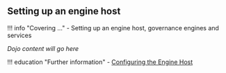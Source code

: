 <!-- SPDX-License-Identifier: CC-BY-4.0 -->
<!-- Copyright Contributors to the Egeria project. -->

## Setting up an engine host

!!! info "Covering ..."
    - Setting up an engine host, governance engines and services

*Dojo content will go here*

!!! education "Further information"
    - [Configuring the Engine Host](/guides/admin/servers/by-server-type/configuring-an-engine-host)

